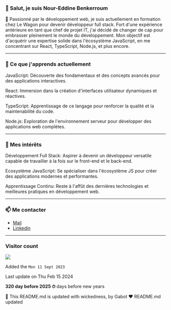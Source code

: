 
### 👋 Salut, je suis Nour-Eddine Benkerroum

🚀 Passionné par le développement web, je suis actuellement en formation chez Le Wagon pour devenir développeur full stack. Fort d'une expérience antérieure en tant que chef de projet IT, j'ai décidé de changer de cap pour embrasser pleinement le monde du développement. Mon objectif est d'acquérir une expertise solide dans l'écosystème JavaScript, en me concentrant sur React, TypeScript, Node.js, et plus encore.

---

### 🌱 Ce que j'apprends actuellement

JavaScript: Découverte des fondamentaux et des concepts avancés pour des applications interactives.

React: Immersion dans la création d'interfaces utilisateur dynamiques et réactives.

TypeScript: Apprentissage de ce langage pour renforcer la qualité et la maintenabilité du code.

Node.js: Exploration de l'environnement serveur pour développer des applications web complètes.

---

### 🎯 Mes intérêts

Développement Full Stack: Aspirer à devenir un développeur versatile capable de travailler à la fois sur le front-end et le back-end.

Ecosystème JavaScript: Se spécialiser dans l'écosystème JS pour créer des applications modernes et performantes.

Apprentissage Continu: Reste à l'affût des dernières technologies et meilleures pratiques en développement web.

---

### 📫 Me contacter

- [Mail](noureddine.benkerroum@gmail.com)
- [Linkedin](https://www.linkedin.com/in/nbenkerroum/)

---

### Visitor count

<img src="https://profile-counter.glitch.me/BNoure/count.svg" />

Added the `Mon 11 Sept 2023`

Last update on Thu Feb 15 2024

**320 day before 2025 ⏱** days before new years

🤖 This README.md is updated with wickedness, by Gabot ❤️
 README.md updated
